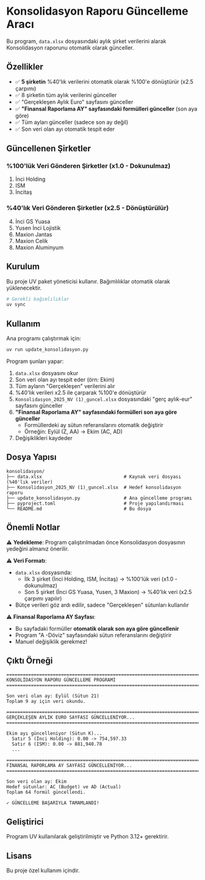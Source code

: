 # Konsolidasyon Raporu Güncelleme Aracı

Bu program, `data.xlsx` dosyasındaki aylık şirket verilerini alarak Konsolidasyon raporunu otomatik olarak günceller.

## Özellikler

- ✅ **5 şirketin** %40'lık verilerini otomatik olarak %100'e dönüştürür (x2.5 çarpımı)
- ✅ 8 şirketin tüm aylık verilerini günceller
- ✅ "Gerçekleşen Aylık Euro" sayfasını günceller
- ✅ **"Finansal Raporlama AY" sayfasındaki formülleri günceller** (son aya göre)
- ✅ Tüm ayları günceller (sadece son ay değil)
- ✅ Son veri olan ayı otomatik tespit eder

## Güncellenen Şirketler

### %100'lük Veri Gönderen Şirketler (x1.0 - Dokunulmaz)
1. İnci Holding
2. ISM
3. İncitaş

### %40'lık Veri Gönderen Şirketler (x2.5 - Dönüştürülür)
4. İnci GS Yuasa
5. Yusen İnci Lojistik
6. Maxion Jantas
7. Maxion Celik
8. Maxion Aluminyum

## Kurulum

Bu proje UV paket yöneticisi kullanır. Bağımlılıklar otomatik olarak yüklenecektir.

```bash
# Gerekli bağımlılıklar
uv sync
```

## Kullanım

Ana programı çalıştırmak için:

```bash
uv run update_konsolidasyon.py
```

Program şunları yapar:

1. `data.xlsx` dosyasını okur
2. Son veri olan ayı tespit eder (örn: Ekim)
3. Tüm ayların "Gerçekleşen" verilerini alır
4. %40'lık verileri x2.5 ile çarparak %100'e dönüştürür
5. `Konsolidasyon_2025_NV (1)_guncel.xlsx` dosyasındaki "gerç aylık-eur" sayfasını günceller
6. **"Finansal Raporlama AY" sayfasındaki formülleri son aya göre günceller**
   - Formüllerdeki ay sütun referanslarını otomatik değiştirir
   - Örneğin: Eylül (Z, AA) → Ekim (AC, AD)
7. Değişiklikleri kaydeder

## Dosya Yapısı

```
konsolidasyon/
├── data.xlsx                              # Kaynak veri dosyası (%40'lık veriler)
├── Konsolidasyon_2025_NV (1)_guncel.xlsx  # Hedef konsolidasyon raporu
├── update_konsolidasyon.py                # Ana güncelleme programı
├── pyproject.toml                         # Proje yapılandırması
└── README.md                              # Bu dosya
```

## Önemli Notlar

⚠️ **Yedekleme**: Program çalıştırılmadan önce Konsolidasyon dosyasının yedeğini almanız önerilir.

⚠️ **Veri Formatı**: 
- `data.xlsx` dosyasında:
  - İlk 3 şirket (İnci Holding, ISM, İncitaş) → %100'lük veri (x1.0 - dokunulmaz)
  - Son 5 şirket (İnci GS Yuasa, Yusen, 3 Maxion) → %40'lık veri (x2.5 çarpımı yapılır)
- Bütçe verileri göz ardı edilir, sadece "Gerçekleşen" sütunları kullanılır

⚠️ **Finansal Raporlama AY Sayfası**: 
- Bu sayfadaki formüller **otomatik olarak son aya göre güncellenir**
- Program "A -Döviz" sayfasındaki sütun referanslarını değiştirir
- Manuel değişiklik gerekmez!

## Çıktı Örneği

```
================================================================================
KONSOLİDASYON RAPORU GÜNCELLEME PROGRAMI
================================================================================

Son veri olan ay: Eylül (Sütun 21)
Toplam 9 ay için veri okundu.

================================================================================
GERÇEKLEŞEN AYLIK EURO SAYFASI GÜNCELLENİYOR...
================================================================================

Ekim ayı güncelleniyor (Sütun K)...
  Satır 5 (İnci Holding): 0.00 -> 754,597.33
  Satır 6 (ISM): 0.00 -> 881,940.78
  ...

================================================================================
FİNANSAL RAPORLAMA AY SAYFASI GÜNCELLENİYOR...
================================================================================

Son veri olan ay: Ekim
Hedef sütunlar: AC (Budget) ve AD (Actual)
Toplam 64 formül güncellendi.

✓ GÜNCELLEME BAŞARIYLA TAMAMLANDI!
```

## Geliştirici

Program UV kullanılarak geliştirilmiştir ve Python 3.12+ gerektirir.

## Lisans

Bu proje özel kullanım içindir.

